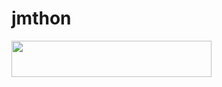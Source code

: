 # jmthon

<p align="left"><a href="https://heroku.com/deploy?template=https://github.com/polo pop/roz"> <img src="https://img.shields.io/badge/Deploy%20To%20Heroku-purple?style=for-the-badge&logo=heroku" width="320" height="58.45"/></a></p>
